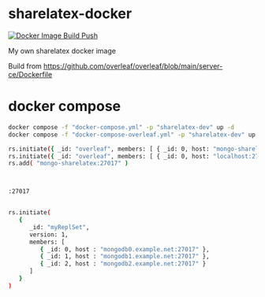 # sharelatex-docker

[![Docker Image Build Push](https://github.com/henryclw/sharelatex-docker/actions/workflows/docker-image-build-push.yml/badge.svg)](https://github.com/henryclw/sharelatex-docker/actions/workflows/docker-image-build-push.yml)

My own sharelatex docker image

Build from <https://github.com/overleaf/overleaf/blob/main/server-ce/Dockerfile>

# docker compose

```bash
docker compose -f "docker-compose.yml" -p "sharelatex-dev" up -d
docker compose -f "docker-compose-overleaf.yml" -p "sharelatex-dev" up -d
```


```bash
rs.initiate({ _id: "overleaf", members: [ { _id: 0, host: "mongo-sharelatex:27017" } ] })
rs.initiate({ _id: "overleaf", members: [ { _id: 0, host: "localhost:27017" } ] })
rs.add( "mongo-sharelatex:27017" )



:27017


rs.initiate(
   {
      _id: "myReplSet",
      version: 1,
      members: [
         { _id: 0, host : "mongodb0.example.net:27017" },
         { _id: 1, host : "mongodb1.example.net:27017" },
         { _id: 2, host : "mongodb2.example.net:27017" }
      ]
   }
)

```